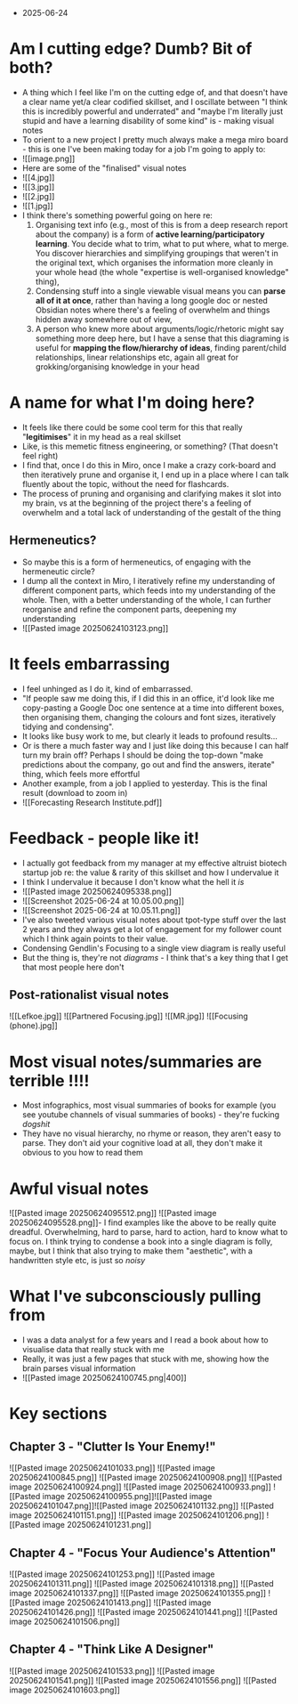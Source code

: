 - 2025-06-24
# Am I cutting edge? Dumb? Bit of both?
- A thing which I feel like I'm on the cutting edge of, and that doesn't have a clear name yet/a clear codified skillset, and I oscillate between "I think this is incredibly powerful and underrated" and "maybe I'm literally just stupid and have a learning disability of some kind" is - making visual notes
- To orient to a new project I pretty much always make a mega miro board - this is one I've been making today for a job I'm going to apply to:
- ![[image.png]]
- Here are some of the "finalised" visual notes
- ![[4.jpg]]
- ![[3.jpg]]
- ![[2.jpg]]
- ![[1.jpg]]
- I think there's something powerful going on here re:
	1. Organising text info (e.g., most of this is from a deep research report about the company) is a form of **active learning/participatory learning**. You decide what to trim, what to put where, what to merge. You discover hierarchies and simplifying groupings that weren't in the original text, which organises the information more cleanly in your whole head (the whole "expertise is well-organised knowledge" thing),
	2. Condensing stuff into a single viewable visual means you can **parse all of it at once**, rather than having a long google doc or nested Obsidian notes where there's a feeling of overwhelm and things hidden away somewhere out of view,
	3. A person who knew more about arguments/logic/rhetoric might say something more deep here, but I have a sense that this diagraming is useful for **mapping the flow/hierarchy of ideas**, finding parent/child relationships, linear relationships etc, again all great for grokking/organising knowledge in your head
# A name for what I'm doing here?
- It feels like there could be some cool term for this that really "**legitimises**" it in my head as a real skillset 
- Like, is this memetic fitness engineering, or something? (That doesn't feel right) 
- I find that, once I do this in Miro, once I make a crazy cork-board and then iteratively prune and organise it, I end up in a place where I can talk fluently about the topic, without the need for flashcards. 
- The process of pruning and organising and clarifying makes it slot into my brain, vs at the beginning of the project there's a feeling of overwhelm and a total lack of understanding of the gestalt of the thing 
## Hermeneutics?
- So maybe this is a form of hermeneutics, of engaging with the hermeneutic circle?
- I dump all the context in Miro, I iteratively refine my understanding of different component parts, which feeds into my understanding of the whole. Then, with a better understanding of the whole, I can further reorganise and refine the component parts, deepening my understanding
- ![[Pasted image 20250624103123.png]]
# It feels embarrassing
- I feel unhinged as I do it, kind of embarrassed. 
- "If people saw me doing this, if I did this in an office, it'd look like me copy-pasting a Google Doc one sentence at a time into different boxes, then organising them, changing the colours and font sizes, iteratively tidying and condensing". 
- It looks like busy work to me, but clearly it leads to profound results... 
- Or is there a much faster way and I just like doing this because I can half turn my brain off? Perhaps I should be doing the top-down "make predictions about the company, go out and find the answers, iterate" thing, which feels more effortful
- Another example, from a job I applied to yesterday. This is the final result (download to zoom in)
- ![[Forecasting Research Institute.pdf]]
# Feedback - people like it!
- I actually got feedback from my manager at my effective altruist biotech startup job re: the value & rarity of this skillset and how I undervalue it
- I think I undervalue it because I don't know what the hell it _is_
- ![[Pasted image 20250624095338.png]]
- ![[Screenshot 2025-06-24 at 10.05.00.png]]
- ![[Screenshot 2025-06-24 at 10.05.11.png]]
- I've also tweeted various visual notes about tpot-type stuff over the last 2 years and they always get a lot of engagement for my follower count which I think again points to their value.
- Condensing Gendlin's Focusing to a single view diagram is really useful 
- But the thing is, they're not _diagrams_ - I think that's a key thing that I get that most people here don't 
## Post-rationalist visual notes
![[Lefkoe.jpg]]
![[Partnered Focusing.jpg]]
![[MR.jpg]]
![[Focusing (phone).jpg]]
# Most visual notes/summaries are terrible !!!!
- Most infographics, most visual summaries of books for example (you see youtube channels of visual summaries of books) - they're fucking _dogshit_ 
- They have no visual hierarchy, no rhyme or reason, they aren't easy to parse. They don't aid your cognitive load at all, they don't make it obvious to you how to read them
# Awful visual notes
![[Pasted image 20250624095512.png]]
![[Pasted image 20250624095528.png]]- I find examples like the above to be really quite dreadful. Overwhelming, hard to parse, hard to action, hard to know what to focus on. I think trying to condense a book into a single diagram is folly, maybe, but I think that also trying to make them "aesthetic", with a handwritten style etc, is just so _noisy_
# What I've subconsciously pulling from 
- I was a data analyst for a few years and I read a book about how to visualise data that really stuck with me
- Really, it was just a few pages that stuck with me, showing how the brain parses visual information
- ![[Pasted image 20250624100745.png|400]]
# Key sections
## Chapter 3 - "Clutter Is Your Enemy!"
![[Pasted image 20250624101033.png]]
![[Pasted image 20250624100845.png]]
![[Pasted image 20250624100908.png]]
![[Pasted image 20250624100924.png]]
![[Pasted image 20250624100933.png]]
![[Pasted image 20250624100955.png]]![[Pasted image 20250624101047.png]]![[Pasted image 20250624101132.png]]
![[Pasted image 20250624101151.png]]
![[Pasted image 20250624101206.png]]
![[Pasted image 20250624101231.png]]
## Chapter 4 - "Focus Your Audience's Attention"
![[Pasted image 20250624101253.png]]
![[Pasted image 20250624101311.png]]
![[Pasted image 20250624101318.png]]
![[Pasted image 20250624101337.png]]
![[Pasted image 20250624101355.png]]
![[Pasted image 20250624101413.png]]
![[Pasted image 20250624101426.png]]
![[Pasted image 20250624101441.png]]
![[Pasted image 20250624101506.png]]
## Chapter 4 - "Think Like A Designer"
![[Pasted image 20250624101533.png]]
![[Pasted image 20250624101541.png]]
![[Pasted image 20250624101556.png]]
![[Pasted image 20250624101603.png]]